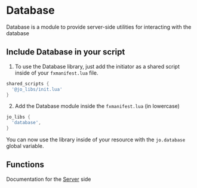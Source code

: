 # Database

Database is a module to provide server-side utilities for interacting with the database

## Include Database in your script

1. To use the Database library, just add the initiator as a shared script inside of your `fxmanifest.lua` file.
```lua
shared_scripts {
  '@jo_libs/init.lua'
}
```
2. Add the Database module inside the `fxmanifest.lua` (in lowercase)
```lua
jo_libs {
  'database',
}
```
You can now use the library inside of your resource with the `jo.database` global variable.

## Functions

Documentation for the [Server](./server.md) side  